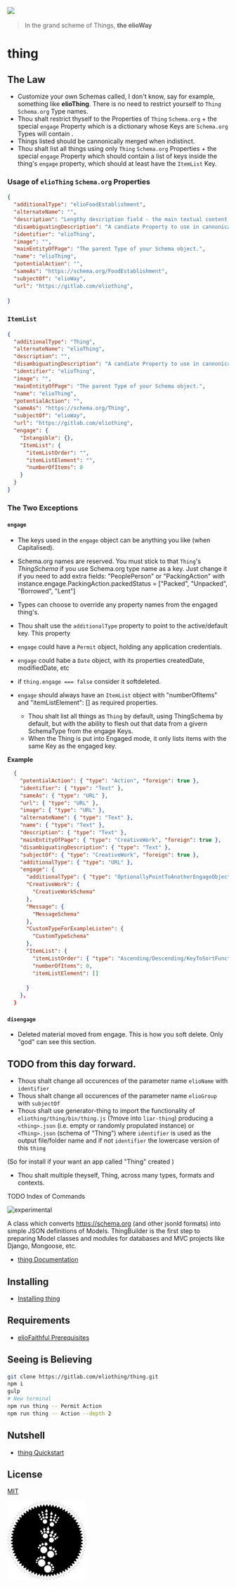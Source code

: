 ![](https://elioway.gitlab.io/eliothing/dna-django/elio-thing-Thing-logo.png)

> In the grand scheme of Things, **the elioWay**

# thing

## The Law

- Customize your own Schemas called, I don't know, say for example, something like **elioThing**. There is no need to restrict yourself to `Thing` `Schema.org` Type names.
- Thou shalt restrict thyself to the Properties of `Thing` `Schema.org` + the special `engage` Property which is a dictionary whose Keys are `Schema.org` Types will contain .
- Things listed should be cannonically merged when indistinct.
- Thou shalt list all things using only `Thing` `Schema.org` Properties + the special `engage` Property which should contain a list of keys inside the thing's `engage` property, which should at least have the `ItemList` Key.

### Usage of `elioThing` `Schema.org` Properties

```json
{
  "additionalType": "elioFoodEstablishment",
  "alternateName": "",
  "description": "Lengthy description field - the main textual content of this Thing",
  "disambiguatingDescription": "A candiate Property to use in cannonically merging quantifyably disambiguating listed Things.",
  "identifier": "elioThing",
  "image": "",
  "mainEntityOfPage": "The parent Type of your Schema object.",
  "name": "elioThing",
  "potentialAction": "",
  "sameAs": "https://schema.org/FoodEstablishment",
  "subjectOf": "elioWay",
  "url": "https://gitlab.com/eliothing",

}
```

### `ItemList`

```json
{
  "additionalType": "Thing",
  "alternateName": "elioThing",
  "description": "",
  "disambiguatingDescription": "A candiate Property to use in cannonically merging quantifyably disambiguating listed Things.",
  "identifier": "elioThing",
  "image": "",
  "mainEntityOfPage": "The parent Type of your Schema object.",
  "name": "elioThing",
  "potentialAction": "",
  "sameAs": "https://schema.org/Thing",
  "subjectOf": "elioWay",
  "url": "https://gitlab.com/eliothing",
  "engage": {
    "Intangible": {},
    "ItemList": {
      "itemListOrder": "",
      "itemListElement": "",
      "numberOfItems": 0
    }
  }
}
```

### The Two Exceptions

#### `engage`

- The keys used in the `engage` object can be anything you like (when Capitalised).
- Schema.org names are reserved. You must stick to that `Thing`'s _ThingSchema_ if you use Schema.org type name as a key. Just change it if you need to add extra fields: "PeoplePerson" or "PackingAction" with instance.engage.PackingAction.packedStatus = ["Packed", "Unpacked", "Borrowed", "Lent"]
- Types can choose to override any property names from the engaged thing's.
- Thou shalt use the `additionalType` property to point to the active/default key. This property
- `engage` could have a `Permit` object, holding any application credentials.
- `engage` could habe a `Date` object, with its properties createdDate, modifiedDate, etc
- if `thing.engage === false` consider it softdeleted.
- `engage` should always have an `ItemList` object with "numberOfItems" and "itemListElement": [] as required properties.

  - Thou shalt list all things as `Thing` by default, using ThingSchema by default, but with the ability to flesh out that data from a givern SchemaType from the engage Keys.
  - When the Thing is put into Engaged mode, it only lists items with the same Key as the engaged key.

**Example**

```json
  {
    "potentialAction": { "type": "Action", "foreign": true },
    "identifier": { "type": "Text" },
    "sameAs": { "type": "URL" },
    "url": { "type": "URL" },
    "image": { "type": "URL" },
    "alternateName": { "type": "Text" },
    "name": { "type": "Text" },
    "description": { "type": "Text" },
    "mainEntityOfPage": { "type": "CreativeWork", "foreign": true },
    "disambiguatingDescription": { "type": "Text" },
    "subjectOf": { "type": "CreativeWork", "foreign": true },
    "additionalType": { "type": "URL" },
    "engage": {
      "additionalType": { "type": "OptionallyPointToAnotherEngageObjectKeyForExampleMessageOrItemList" },
      "CreativeWork": {
        "CreativeWorkSchema"
      },
      "Message": {
        "MessageSchema"
      },
      "CustomTypeForExampleListen": {
        "CustomTypeSchema"
      },      
      "ItemList": {
        "itemListOrder": { "type": "Ascending/Descending/KeyToSortFunction"} },
        "numberOfItems": 0,
        "itemListElement": []

      }
    },
  }
```

#### `disengage`

- Deleted material moved from engage. This is how you soft delete. Only "god" can see this section.

## TODO from this day forward.

- Thous shalt change all occurences of the parameter name `elioName` with `identifier`
- Thous shalt change all occurences of the parameter name `elioGroup` with `subjectOf`
- Thous shalt use generator-thing to import the functionality of `eliothing/thing/bin/thing.js` (?move into `liar-thing`) producing a `<thing>.json` (i.e. empty or randomly propulated instance) or `<Thing>.json` (schema of "Thing") where `identifier` is used as the output file/folder name and if not `identifier` the lowercase version of this `thing`

(So for install if your want an app called "Thing" created )

- Thou shalt multiple theyself, Thing, across many types, formats and contexts.

TODO Index of Commands

![experimental](/artwork/icon/experimental/favicon.png "experimental")

A class which converts <https://schema.org> (and other jsonld formats) into simple JSON definitions of Models. ThingBuilder is the first step to preparing Model classes and modules for databases and MVC projects like Django, Mongoose, etc.

- [thing Documentation](https://elioway.gitlab.io/eliothing/thing/)

## Installing

- [Installing thing](https://elioway.gitlab.io/eliothing/thing/installing.html)

## Requirements

- [elioFaithful Prerequisites](https://elioway.gitlab.io/eliothing/installing.html)

## Seeing is Believing

```bash
git clone https://gitlab.com/eliothing/thing.git
npm i
gulp
# New terminal
npm run thing -- Permit Action
npm run thing -- Action --depth 2
```

## Nutshell

- [thing Quickstart](https://elioway.gitlab.io/eliothing/thing/quickstart.html)

## License

[MIT](license)

![](apple-touch-icon.png)
